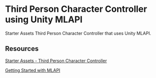 # Third Person Character Controller using Unity MLAPI

Starter Assets Third Person Character Controller that uses Unity MLAPI.

## Resources

[Starter Assets - Third Person Character Controller](https://assetstore.unity.com/packages/essentials/starter-assets-third-person-character-controller-196526)

[Getting Started with MLAPI](https://docs-multiplayer.unity3d.com/docs/getting-started/about-mlapi)
